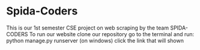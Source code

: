 # Spida-Coders
This is our 1st semester CSE project on web scraping by the team SPIDA-CODERS
To run our website clone our repository go to the terminal and run:
python manage.py runserver 
(on windows)
click the link that will shown
